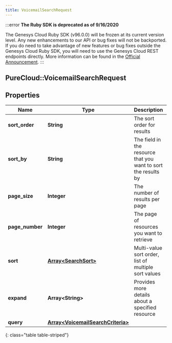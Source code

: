 ```yaml
---
title: VoicemailSearchRequest
---
```


:::error
**The Ruby SDK is deprecated as of 9/16/2020**

The Genesys Cloud Ruby SDK (v96.0.0) will be frozen at its current version level. Any new enhancements to our API or bug fixes will not be backported. If you do need to take advantage of new features or bug fixes outside the Genesys Cloud Ruby SDK, you will need to use the Genesys Cloud REST endpoints directly. More information can be found in the [Official Announcement](https://developer.mypurecloud.com/forum/t/announcement-genesys-cloud-ruby-sdk-end-of-life/8850).
:::


## PureCloud::VoicemailSearchRequest

## Properties

|Name | Type | Description | Notes|
|------------ | ------------- | ------------- | -------------|
| **sort_order** | **String** | The sort order for results | [optional] |
| **sort_by** | **String** | The field in the resource that you want to sort the results by | [optional] |
| **page_size** | **Integer** | The number of results per page | [optional] |
| **page_number** | **Integer** | The page of resources you want to retrieve | [optional] |
| **sort** | [**Array&lt;SearchSort&gt;**](SearchSort.html) | Multi-value sort order, list of multiple sort values | [optional] |
| **expand** | **Array&lt;String&gt;** | Provides more details about a specified resource | [optional] |
| **query** | [**Array&lt;VoicemailSearchCriteria&gt;**](VoicemailSearchCriteria.html) |  | [optional] |
{: class="table table-striped"}


